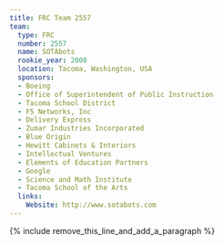 ```yaml
---
title: FRC Team 2557
team:
  type: FRC
  number: 2557
  name: SOTAbots
  rookie_year: 2008
  location: Tacoma, Washington, USA
  sponsors:
  - Boeing
  - Office of Superintendent of Public Instruction
  - Tacoma School District
  - F5 Networks, Inc
  - Delivery Express
  - Zumar Industries Incorporated
  - Blue Origin
  - Hewitt Cabinets & Interiors
  - Intellectual Ventures
  - Elements of Education Partners
  - Google
  - Science and Math Institute
  - Tacoma School of the Arts
  links:
    Website: http://www.sotabots.com
---
```


{% include remove_this_line_and_add_a_paragraph %}
